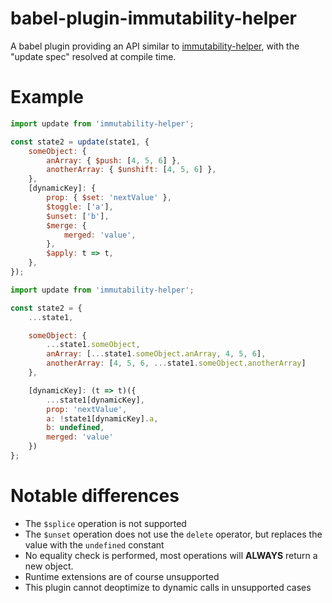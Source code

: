 babel-plugin-immutability-helper
==================================

A babel plugin providing an API similar to
[immutability-helper](https://github.com/kolodny/immutability-helper), with the
"update spec" resolved at compile time.

# Example
```javascript
import update from 'immutability-helper';

const state2 = update(state1, {
    someObject: {
        anArray: { $push: [4, 5, 6] },
        anotherArray: { $unshift: [4, 5, 6] },
    },
    [dynamicKey]: {
        prop: { $set: 'nextValue' },
        $toggle: ['a'],
        $unset: ['b'],
        $merge: {
            merged: 'value',
        },
        $apply: t => t,
    },
});
```

```javascript
import update from 'immutability-helper';

const state2 = {
    ...state1,

    someObject: {
        ...state1.someObject,
        anArray: [...state1.someObject.anArray, 4, 5, 6],
        anotherArray: [4, 5, 6, ...state1.someObject.anotherArray]
    },

    [dynamicKey]: (t => t)({
        ...state1[dynamicKey],
        prop: 'nextValue',
        a: !state1[dynamicKey].a,
        b: undefined,
        merged: 'value'
    })
};
```

# Notable differences
- The `$splice` operation is not supported
- The `$unset` operation does not use the `delete` operator, but replaces the
  value with the `undefined` constant
- No equality check is performed, most operations will **ALWAYS** return a new
  object.
- Runtime extensions are of course unsupported
- This plugin cannot deoptimize to dynamic calls in unsupported cases
